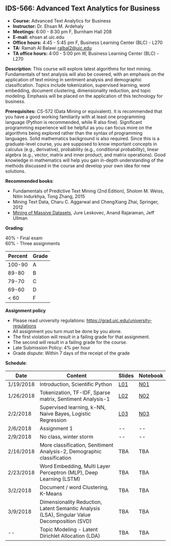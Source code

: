 ## IDS-566: Advanced Text Analytics for Business

- **Course:** Advanced Text Analytics for Business
- **Instructor:** Dr. Ehsan M. Ardehaly
- **Meetings:** 6:00 - 8:30 pm F, Burnham Hall 208
- **E-mail:** ehsan at uic.edu
- **Office hours:** 4:45 - 5:45 pm F, Business Learning Center (BLC) - L270
- **TA:** Ramah Al Balawi <ralbal2@uic.edu>
- **TA office hours:** 4:00 - 5:00 pm W, Business Learning Center (BLC) - L270


**Description**: This course will explore latest algorithms for text mining. Fundamentals of text analysis will also be covered, with an emphasis on the application of text mining in sentmient analysis and demographic classification. Topics include tokenization, supervised learning, word embedding, document clustering, dimensionality reduction, and topic modeling. Emphasis will be placed on the application of this technology for business.

**Prerequisites:** CS-572 (Data Mining or equivalent). It is recommended that you have a good working familiarity with at least one programming language (Python is recommended, while R also fine). Significant programming experience will be helpful as you can focus more on the algorithms being explored rather than the syntax of programming languages.
Solid mathematics background is also required. Since this is a graduate-level course, you are supposed to know important concepts in calculus (e.g., derivative), probability (e.g., conditional probability), linear algebra (e.g., vector, matrix and inner product, and matrix operations). Good knowledge in mathematics will help you gain in-depth understanding of the methods discussed in the course and develop your own idea for new solutions.


**Recommended books**:
- Fundamentals of Predictive Text Mining (2nd Edition), Sholom M. Weiss, Nitin Indurkhya, Tong Zhang, 2015
- Mining Text Data, Charu C. Aggarwal and ChengXiang Zhai, Springer, 2012
- [Mining of Massive Datasets](http://www.mmds.org/), Jure Leskovec, Anand Rajaraman, Jeff Ullman

**Grading**:

40% - Final exam <br>
60% - Three assignments

| **Percent** | **Grade** |
|-------------|-----------|
| 100-90      | A         |
| 89-80       | B         |
| 79-70       | C         |
| 69-60       | D         |
| < 60        | F         |

**Assignment policy**
- Please read university regulations: https://grad.uic.edu/university-regulations
- All assignment you turn must be done by you alone.
- The first violation will result in a failing grade for that assignment. 
- The second will result in a failing grade for the course.
- Late Submission Policy: 4% per hour 
- Grade dispute: Within 7 days of the receipt of the grade

**Schedule**:

|Date|Content|Slides|Notebook|
|--|--|--|--|
|1/19/2018|Introduction, Scientific Python| [L01](Lecture-1/lecture-1.pdf) | [N01](Lecture-1/Lecture-1.ipynb) |
|1/26/2018|Tokenization, TF-IDF, Sparse matrix, Sentiment Analysis-1| [L02](Lecture-2/Lecture-2.pdf) | [N02](Lecture-2/Lecture-2.ipynb) |
|2/2/2018|Supervised learning, k-NN, Naive Bayes, Logistic Regression| [L03](Lecture-3/Lecture-3.pdf) | [N03](Lecture-3/Lecture-3.ipynb) |
|2/6/2018|Assignment 1| -- | -- |
|2/9/2018|No class, winter storm| -- | -- |
|2/16/2018|More classification, Senitiment Analysis-2, Demographic classification| TBA | TBA |
|2/23/2018|Word Embedding, Multi Layer Perceptron (MLP), Deep Learning (LSTM) | TBA | TBA |
|3/2/2018|Document / word Clustering, K-Means| TBA | TBA |
|3/9/2018|Dimensionality Reduction, Latent Semantic Analysis (LSA), Singular Value Decomposition (SVD) | TBA | TBA |
|--|Topic Modeling - Latent Dirichlet Allocation (LDA) | TBA | TBA |

